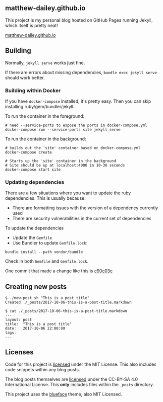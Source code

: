 ## matthew-dailey.github.io

This project is my personal blog hosted on GitHub Pages running Jekyll, which itself is pretty neat!

[matthew-dailey.github.io](https://matthew-dailey.github.io/)

## Building

Normally, `jekyll serve` works just fine.

If there are errors about missing dependencies, `bundle exec jekyll serve` should work better.

### Building within Docker

If you have `docker-compose` installed, it's pretty easy.
Then you can skip installing ruby/gem/bundler/jekyll.

To run the container in the foreground:

```
# need --service-ports to expose the ports in docker-compose.yml
docker-compose run --service-ports site jekyll serve
```

To run the container in the background:

```
# builds out the 'site' container based on docker-compose.yml
docker-compose create

# Starts up the 'site' container in the background
# Site should be up at localhost:4000 in 10-30 seconds
docker-compose start site
```

### Updating dependencies

There are a few situations where you want to update the ruby dependencies.  This is usually because:
* There are formatting issues with the version of a dependency currently used
* There are security vulnerabilities in the current set of dependencies

To update the dependencies
* Update the `Gemfile`
* Use Bundler to update `Gemfile.lock`:

```
bundle install --path vendor/bundle
```

Check in both `Gemfile` and `Gemfile.lock`.

One commit that made a change like this is [c90c03c](https://github.com/matthew-dailey/matthew-dailey.github.io/commit/c90c03c9)

## Creating new posts

```
$ ./new-post.sh "This is a post title"
Created ./_posts/2017-10-06-this-is-a-post-title.markdown
 
$ cat ./_posts/2017-10-06-this-is-a-post-title.markdown
---
layout: post
title:  "This is a post title"
date:   2017-10-06 22:00:00
tags:
---
```

## Licenses

Code for this project is [licensed](LICENSE) under the MIT License.
This also includes code snippets within any blog posts.

The blog posts themselves are [licensed](_posts/LICENSE) under the CC-BY-SA 4.0 International License.
This **only** includes files within the `_posts` directory.

This project uses the [blueface](https://github.com/tnguyen/blueface) theme, also MIT Licensed.
